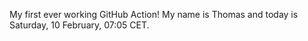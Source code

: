 My first ever working GitHub Action!
My name is Thomas and today is Saturday, 10 February, 07:05 CET. 

